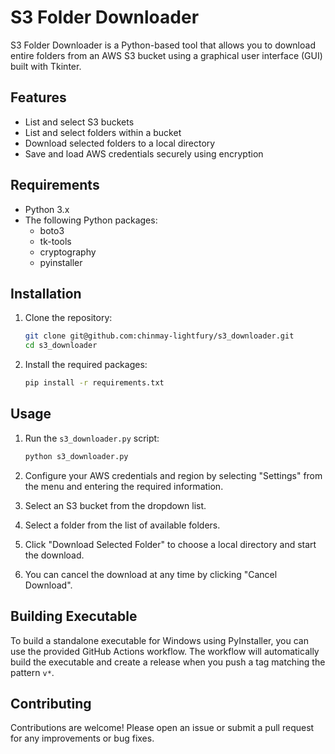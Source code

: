 # S3 Folder Downloader

S3 Folder Downloader is a Python-based tool that allows you to download entire folders from an AWS S3 bucket using a graphical user interface (GUI) built with Tkinter.

## Features

- List and select S3 buckets
- List and select folders within a bucket
- Download selected folders to a local directory
- Save and load AWS credentials securely using encryption

## Requirements

- Python 3.x
- The following Python packages:
  - boto3
  - tk-tools
  - cryptography
  - pyinstaller

## Installation

1. Clone the repository:

    ```sh
    git clone git@github.com:chinmay-lightfury/s3_downloader.git
    cd s3_downloader
    ```

2. Install the required packages:

    ```sh
    pip install -r requirements.txt
    ```

## Usage

1. Run the `s3_downloader.py` script:

    ```sh
    python s3_downloader.py
    ```

2. Configure your AWS credentials and region by selecting "Settings" from the menu and entering the required information.

3. Select an S3 bucket from the dropdown list.

4. Select a folder from the list of available folders.

5. Click "Download Selected Folder" to choose a local directory and start the download.

6. You can cancel the download at any time by clicking "Cancel Download".

## Building Executable

To build a standalone executable for Windows using PyInstaller, you can use the provided GitHub Actions workflow. The workflow will automatically build the executable and create a release when you push a tag matching the pattern `v*`.

## Contributing

Contributions are welcome! Please open an issue or submit a pull request for any improvements or bug fixes.
